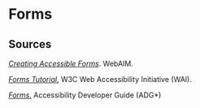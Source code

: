 # Forms

## Sources

[_Creating Accessible Forms_](https://webaim.org/techniques/forms/). WebAIM.

[_Forms Tutorial._](https://www.w3.org/WAI/tutorials/forms/) W3C Web Accessibility Initiative (WAI).

[_Forms._](https://www.accessibility-developer-guide.com/examples/forms/) Accessibility Developer Guide (ADG\*)
